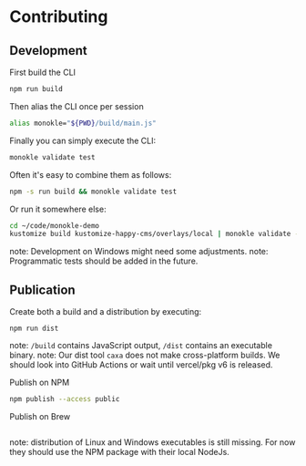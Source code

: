 # Contributing

## Development

First build the CLI

```bash
npm run build
```

Then alias the CLI once per session

```bash
alias monokle="${PWD}/build/main.js"
```

Finally you can simply execute the CLI:

```bash
monokle validate test
```

Often it's easy to combine them as follows:

```bash
npm -s run build && monokle validate test
```

Or run it somewhere else:

```bash
cd ~/code/monokle-demo
kustomize build kustomize-happy-cms/overlays/local | monokle validate -
```

note: Development on Windows might need some adjustments.
note: Programmatic tests should be added in the future.

## Publication

Create both a build and a distribution by executing:

```
npm run dist
```

note: `/build` contains JavaScript output, `/dist` contains an executable binary.
note: Our dist tool `caxa` does not make cross-platform builds. We should look into GitHub Actions or wait until vercel/pkg v6 is released.

Publish on NPM

```bash
npm publish --access public
```

Publish on Brew

```

```

note: distribution of Linux and Windows executables is still missing. For now they should use the NPM package with their local NodeJs.
